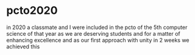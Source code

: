 # pcto2020
in 2020 a classmate and I were included in the pcto of the 5th computer science of that year as we are deserving students and for a matter of enhancing excellence and as our first approach with unity in 2 weeks we achieved this
